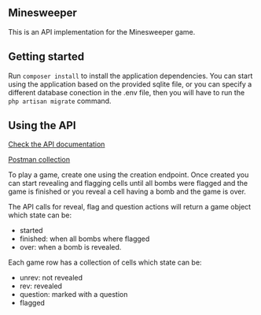 ## Minesweeper

This is an API implementation for the Minesweeper game.

## Getting started
Run `composer install` to install the application dependencies.
You can start using the application based on the provided sqlite file, or you can specify a different database conection in the .env file, then you will have to run the `php artisan migrate` command.
## Using the API

[Check the API documentation](https://web.postman.co/collections/5026772-868e3c6c-3b37-40df-b219-9dddbb41a8ad?version=latest&workspace=9d3f458c-790d-48da-8a0e-9f798103a0c1)

[Postman collection](https://www.getpostman.com/collections/a8b26c3ba789d8d3ea8b)

To play a game, create one using the creation endpoint. Once created you can start revealing and flagging cells until all bombs were flagged and the game is finished or you reveal a cell having a bomb and the game is over.

The API calls for reveal, flag and question actions will return a game object which state can be:
- started
- finished: when all bombs where flagged
- over: when a bomb is revealed.

Each game row has a collection of cells which state can be:
- unrev: not revealed
- rev: revealed
- question: marked with a question
- flagged
